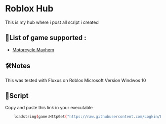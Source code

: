 # Roblox Hub

This is my hub where i post all script i created




## 🚀List of game supported :


- [Motorcycle Mayhem](https://www.roblox.com/games/12533625712)


## 🛠Notes

This was tested with Fluxus on Roblox Microsoft Version Windwos 10


## 🔗Script

Copy and paste this link in your executable

```bash
    loadstring(game:HttpGet("https://raw.githubusercontent.com/Logkin/LogkinRobloxScriptHub/main/guiscript.txt"))()
```
